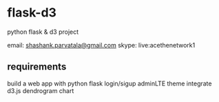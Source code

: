 # flask-d3
python flask &amp; d3 project


email: shashank.parvatala@gmail.com
skype: live:acethenetwork1

## requirements
build a web app with python flask
login/sigup
adminLTE theme
integrate d3.js dendrogram chart

